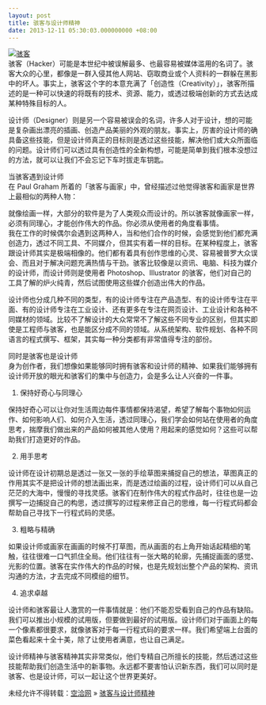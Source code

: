 ```yaml
---
layout: post
title: 骇客与设计师精神
date: 2013-12-11 05:30:03.000000000 +08:00
---
```


[![骇客](http://kongqia.com/wp-content/uploads/2013/12/d7c2ccdfeb5af3bfc4d6-300x266.jpg)](http://kongqia.com/wp-content/uploads/2013/12/d7c2ccdfeb5af3bfc4d6.jpg)  
 骇客（Hacker）可能是本世纪中被误解最多、也最容易被媒体滥用的名词了。骇客大众的心里，都像是一群入侵其他人网站、窃取商业或个人资料的一群躲在黑影中的坏人。事实上，骇客这个字的本意充满了「创造性（Creativity）」，骇客所描述的是一种可以快速的将既有的技术、资源、能力，或透过极端创新的方式去达成某种特殊目标的人。

设计师（Designer）则是另一个容易被误会的名词，许多人对于设计，想的可能是复杂画出漂亮的插画、创造产品美丽的外观的朋友。事实上，厉害的设计师的确具备这些技能，但是设计师真正的目标则是透过这些技能，解决他们或大众所面临的问题。设计师们可以透过具有创造性的全新构想，可能是简单到我们根本没想过的方法，就可以让我们不会忘记下车时拔走车钥匙。

当骇客遇到设计师  
 在 Paul Graham 所着的「骇客与画家」中，曾经描述过他觉得骇客和画家是世界上最相似的两种人物：

就像绘画一样，大部分的软件是为了人类观众而设计的。所以骇客就像画家一样，必须有同理心，才能创作伟大的作品。你必须从使用者的角度看事情。  
 我在工作的时候偶尔会遇到这两种人，当和他们合作的时候，会感觉到他们都充满创造力，透过不同工具、不同媒介，但其实有着一样的目标。在某种程度上，骇客跟设计师其实是极端相像的。他们都有着具有创作思维的心灵、容易被普罗大众误会、而且对于解决问题充满热情与干劲。骇客比较像是以资讯、电脑、科技为媒介的设计师，而设计师则是使用者 Photoshop、Illustrator 的骇客，他们对自己的工具了解的炉火纯青，然后试图使用这些媒介创造出伟大的作品。

设计师也分成几种不同的类型，有的设计师专注在产品造型、有的设计师专注在平面、有的设计师专注在工业设计、还有更多在专注在网页设计、工业设计和各种不同媒材的领域。比较不了解设计的大众常常不了解这些不同专业的区别，但其实即使是工程师与骇客，也是能区分成不同的领域。从系统架构、软件规划、各种不同语言的程式撰写、框架，其实每一种分类都有非常值得专注的部份。

同时是骇客也是设计师  
 身为创作者，我们想像如果能够同时拥有骇客和设计师的精神、如果我们能够拥有设计师开放的眼光和骇客们的集中与创造力，会是多么让人兴奋的一件事。

1. 保持好奇心与同理心

保持好奇心可以让你对生活周边每件事情都保持渴望，希望了解每个事物如何运作、如何影响人们、如何介入生活，透过同理心，我们学会如何站在使用者的角度思考，揣摩我们做出来的产品如何被其他人使用？用起来的感觉如何？这些可以帮助我们打造更好的作品。

2. 用手思考

设计师在设计初期总是透过一张又一张的手绘草图来捕捉自己的想法，草图真正的作用其实不是把设计师的想法画出来，而是透过绘画的过程，设计师们可以从自己茫茫的大海中，慢慢的寻找灵感。骇客们在制作伟大的程式作品时，往往也是一边撰写一边捕捉自己的构思，透过撰写的过程来修正自己的思维，每一行程式码都会帮助自己寻找下一行程式码的灵感。

3. 粗略与精确

如果设计师或画家在画画的时候不打草图，而从画面的右上角开始话起精细的笔触，往往很难一口气抓住全局。他们往往有一张大略的轮廓，先捕捉画面的感觉、光影的位置。骇客在实作伟大的作品的时候，也是先规划出整个产品的架构、资讯沟通的方法，才去完成不同模组的细节。

4. 追求卓越

设计师和骇客最让人激赏的一件事情就是：他们不能忍受看到自己的作品有缺陷。我们可以推出小规模的试用版，但要做到最好的试用版。设计师们对于画面上的每一个像素都很要求，就像骇客对于每一行程式码的要求一样。我们希望端上台面的菜色看起来十全十美，除了让使用者满意，也让自己满足。

设计师精神与骇客精神其实非常类似，他们专精自己所擅长的技能，然后透过这些技能帮助我们创造生活中的新事物。永远都不要害怕认识新东西，我们可以同时是骇客、也是设计师，可以一起让这个世界更美好。

未经允许不得转载：[空洽网](http://kongqia.com) » [骇客与设计师精神](http://kongqia.com/18210.html)


